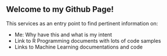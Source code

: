 ## Welcome to my Github Page!

This services as an entry point to find pertinent information on:

 - Me:  Why have this and what is my intent
 - Link to R Programming documents with lots of code samples
 - Links to Machine Learning documentations and code
